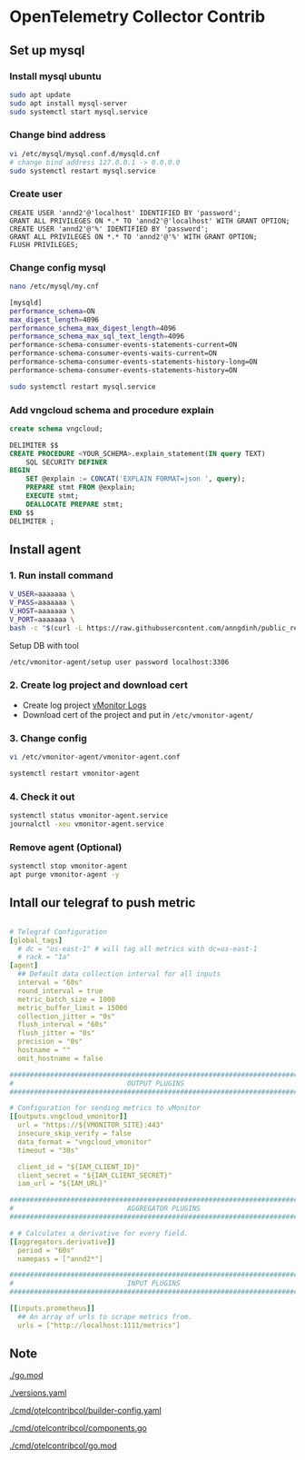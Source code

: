 # OpenTelemetry Collector Contrib

## Set up mysql

### Install mysql ubuntu

```bash
sudo apt update
sudo apt install mysql-server
sudo systemctl start mysql.service
```

### Change bind address

```bash
vi /etc/mysql/mysql.conf.d/mysqld.cnf
# change bind address 127.0.0.1 -> 0.0.0.0
sudo systemctl restart mysql.service
```

### Create user

```mysql=
CREATE USER 'annd2'@'localhost' IDENTIFIED BY 'password';
GRANT ALL PRIVILEGES ON *.* TO 'annd2'@'localhost' WITH GRANT OPTION;
CREATE USER 'annd2'@'%' IDENTIFIED BY 'password';
GRANT ALL PRIVILEGES ON *.* TO 'annd2'@'%' WITH GRANT OPTION;
FLUSH PRIVILEGES;
```

### Change config mysql

```bash
nano /etc/mysql/my.cnf

[mysqld]
performance_schema=ON
max_digest_length=4096
performance_schema_max_digest_length=4096
performance_schema_max_sql_text_length=4096
performance-schema-consumer-events-statements-current=ON
performance-schema-consumer-events-waits-current=ON
performance-schema-consumer-events-statements-history-long=ON
performance-schema-consumer-events-statements-history=ON

sudo systemctl restart mysql.service
```

### Add vngcloud schema and procedure explain

```sql
create schema vngcloud;

DELIMITER $$
CREATE PROCEDURE <YOUR_SCHEMA>.explain_statement(IN query TEXT)
    SQL SECURITY DEFINER
BEGIN
    SET @explain := CONCAT('EXPLAIN FORMAT=json ', query);
    PREPARE stmt FROM @explain;
    EXECUTE stmt;
    DEALLOCATE PREPARE stmt;
END $$
DELIMITER ;
```

## Install agent

### 1. Run install command

```bash
V_USER=aaaaaaa \
V_PASS=aaaaaaa \
V_HOST=aaaaaaa \
V_PORT=aaaaaaa \
bash -c "$(curl -L https://raw.githubusercontent.com/anngdinh/public_release/main/vmonitor-agent/install.sh)"
```

Setup DB with tool

```sh
/etc/vmonitor-agent/setup user password localhost:3306
```

### 2. Create log project and download cert

* Create log project [vMonitor Logs](https://hcm-3.console.vngcloud.vn/vmonitor/quota-usage/usage/usage-log)
* Download cert of the project and put in `/etc/vmonitor-agent/`

### 3. Change config

```bash
vi /etc/vmonitor-agent/vmonitor-agent.conf
```

```bash
systemctl restart vmonitor-agent
```

### 4. Check it out

```bash
systemctl status vmonitor-agent.service
journalctl -xeu vmonitor-agent.service
```

### Remove agent (Optional)

```bash
systemctl stop vmonitor-agent
apt purge vmonitor-agent -y
```

## Intall our telegraf to push metric

```bash

```

```yaml
# Telegraf Configuration
[global_tags]
  # dc = "us-east-1" # will tag all metrics with dc=us-east-1
  # rack = "1a"
[agent]
  ## Default data collection interval for all inputs
  interval = "60s"
  round_interval = true
  metric_batch_size = 1000
  metric_buffer_limit = 15000
  collection_jitter = "0s"
  flush_interval = "60s"
  flush_jitter = "0s"
  precision = "0s"
  hostname = ""
  omit_hostname = false

###############################################################################
#                            OUTPUT PLUGINS                                   #
###############################################################################

# Configuration for sending metrics to vMonitor
[[outputs.vngcloud_vmonitor]]
  url = "https://${VMONITOR_SITE}:443"
  insecure_skip_verify = false
  data_format = "vngcloud_vmonitor"
  timeout = "30s"

  client_id = "${IAM_CLIENT_ID}"
  client_secret = "${IAM_CLIENT_SECRET}"
  iam_url = "${IAM_URL}"

###############################################################################
#                            AGGREGATOR PLUGINS                               #
###############################################################################

# # Calculates a derivative for every field.
[[aggregators.derivative]]
  period = "60s"
  namepass = ["annd2*"]

###############################################################################
#                            INPUT PLUGINS                                    #
###############################################################################

[[inputs.prometheus]]
  ## An array of urls to scrape metrics from.
  urls = ["http://localhost:1111/metrics"]
```

## Note

[./go.mod](./go.mod)

[./versions.yaml](./versions.yaml)

[./cmd/otelcontribcol/builder-config.yaml](./cmd/otelcontribcol/builder-config.yaml)

[./cmd/otelcontribcol/components.go](./cmd/otelcontribcol/components.go)

[./cmd/otelcontribcol/go.mod](./cmd/otelcontribcol/go.mod)
